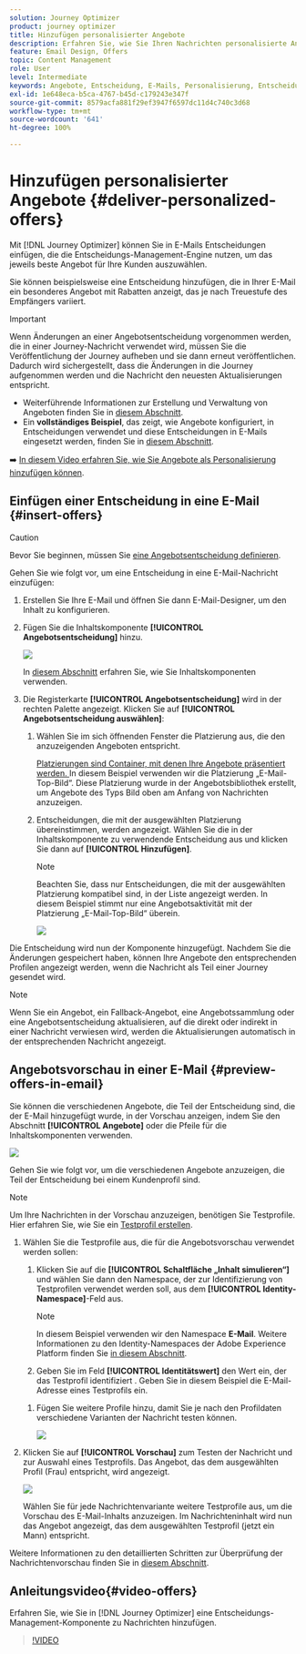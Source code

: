 ```yaml
---
solution: Journey Optimizer
product: journey optimizer
title: Hinzufügen personalisierter Angebote
description: Erfahren Sie, wie Sie Ihren Nachrichten personalisierte Angebote hinzufügen
feature: Email Design, Offers
topic: Content Management
role: User
level: Intermediate
keywords: Angebote, Entscheidung, E-Mails, Personalisierung, Entscheidung
exl-id: 1e648eca-b5ca-4767-b45d-c179243e347f
source-git-commit: 8579acfa881f29ef3947f6597dc11d4c740c3d68
workflow-type: tm+mt
source-wordcount: '641'
ht-degree: 100%

---
```


# Hinzufügen personalisierter Angebote {#deliver-personalized-offers}

Mit [!DNL Journey Optimizer] können Sie in E-Mails Entscheidungen einfügen, die die Entscheidungs-Management-Engine nutzen, um das jeweils beste Angebot für Ihre Kunden auszuwählen.

Sie können beispielsweise eine Entscheidung hinzufügen, die in Ihrer E-Mail ein besonderes Angebot mit Rabatten anzeigt, das je nach Treuestufe des Empfängers variiert.

>[!IMPORTANT]
>
>Wenn Änderungen an einer Angebotsentscheidung vorgenommen werden, die in einer Journey-Nachricht verwendet wird, müssen Sie die Veröffentlichung der Journey aufheben und sie dann erneut veröffentlichen.  Dadurch wird sichergestellt, dass die Änderungen in die Journey aufgenommen werden und die Nachricht den neuesten Aktualisierungen entspricht.

* Weiterführende Informationen zur Erstellung und Verwaltung von Angeboten finden Sie in [diesem Abschnitt](../offers/get-started/starting-offer-decisioning.md).
* Ein **vollständiges Beispiel**, das zeigt, wie Angebote konfiguriert, in Entscheidungen verwendet und diese Entscheidungen in E-Mails eingesetzt werden, finden Sie in [diesem Abschnitt](../offers/offers-e2e.md#insert-decision-in-email).

➡️ [In diesem Video erfahren Sie, wie Sie Angebote als Personalisierung hinzufügen können](#video-offers).

## Einfügen einer Entscheidung in eine E-Mail {#insert-offers}

>[!CAUTION]
>
>Bevor Sie beginnen, müssen Sie [eine Angebotsentscheidung definieren](../offers/offer-activities/create-offer-activities.md).

Gehen Sie wie folgt vor, um eine Entscheidung in eine E-Mail-Nachricht einzufügen:

1. Erstellen Sie Ihre E-Mail und öffnen Sie dann E-Mail-Designer, um den Inhalt zu konfigurieren.

1. Fügen Sie die Inhaltskomponente **[!UICONTROL Angebotsentscheidung]** hinzu.

   ![](assets/deliver-offer-component.png)

   In [diesem Abschnitt](content-components.md) erfahren Sie, wie Sie Inhaltskomponenten verwenden.

1. Die Registerkarte **[!UICONTROL Angebotsentscheidung]** wird in der rechten Palette angezeigt. Klicken Sie auf **[!UICONTROL Angebotsentscheidung auswählen]**:

   1. Wählen Sie im sich öffnenden Fenster die Platzierung aus, die den anzuzeigenden Angeboten entspricht.

      [Platzierungen sind Container, mit denen Ihre Angebote präsentiert werden. ](../offers/offer-library/creating-placements.md) In diesem Beispiel verwenden wir die Platzierung „E-Mail-Top-Bild“. Diese Platzierung wurde in der Angebotsbibliothek erstellt, um Angebote des Typs Bild oben am Anfang von Nachrichten anzuzeigen.

   1. Entscheidungen, die mit der ausgewählten Platzierung übereinstimmen, werden angezeigt. Wählen Sie die in der Inhaltskomponente zu verwendende Entscheidung aus und klicken Sie dann auf **[!UICONTROL Hinzufügen]**.

      >[!NOTE]
      >
      >Beachten Sie, dass nur Entscheidungen, die mit der ausgewählten Platzierung kompatibel sind, in der Liste angezeigt werden. In diesem Beispiel stimmt nur eine Angebotsaktivität mit der Platzierung „E-Mail-Top-Bild“ überein.

      ![](assets/deliver-offer-placement.png)

Die Entscheidung wird nun der Komponente hinzugefügt. Nachdem Sie die Änderungen gespeichert haben, können Ihre Angebote den entsprechenden Profilen angezeigt werden, wenn die Nachricht als Teil einer Journey gesendet wird.

>[!NOTE]
>
>Wenn Sie ein Angebot, ein Fallback-Angebot, eine Angebotssammlung oder eine Angebotsentscheidung aktualisieren, auf die direkt oder indirekt in einer Nachricht verwiesen wird, werden die Aktualisierungen automatisch in der entsprechenden Nachricht angezeigt.

## Angebotsvorschau in einer E-Mail {#preview-offers-in-email}

Sie können die verschiedenen Angebote, die Teil der Entscheidung sind, die der E-Mail hinzugefügt wurde, in der Vorschau anzeigen, indem Sie den Abschnitt **[!UICONTROL Angebote]** oder die Pfeile für die Inhaltskomponenten verwenden.

![](assets/deliver-offer-preview.png)

Gehen Sie wie folgt vor, um die verschiedenen Angebote anzuzeigen, die Teil der Entscheidung bei einem Kundenprofil sind.

>[!NOTE]
>
>Um Ihre Nachrichten in der Vorschau anzuzeigen, benötigen Sie Testprofile. Hier erfahren Sie, wie Sie ein [Testprofil erstellen](../audience/creating-test-profiles.md).

1. Wählen Sie die Testprofile aus, die für die Angebotsvorschau verwendet werden sollen:

   1. Klicken Sie auf die **[!UICONTROL Schaltfläche „Inhalt simulieren“]** und wählen Sie dann den Namespace, der zur Identifizierung von Testprofilen verwendet werden soll, aus dem **[!UICONTROL Identity-Namespace]**-Feld aus.

      >[!NOTE]
      >
      >In diesem Beispiel verwenden wir den Namespace **E-Mail**. Weitere Informationen zu den Identity-Namespaces der Adobe Experience Platform finden Sie [in diesem Abschnitt](../audience/get-started-identity.md).

   1. Geben Sie im Feld **[!UICONTROL Identitätswert]** den Wert ein, der das Testprofil identifiziert . Geben Sie in diesem Beispiel die E-Mail-Adresse eines Testprofils ein.

   <!--For example enter smith@adobe.com and click the **[!UICONTROL Add profile]** button.-->

   1. Fügen Sie weitere Profile hinzu, damit Sie je nach den Profildaten verschiedene Varianten der Nachricht testen können.

      ![](assets/deliver-offer-test-profiles.png)

1. Klicken Sie auf **[!UICONTROL Vorschau]** zum Testen der Nachricht und zur Auswahl eines Testprofils. Das Angebot, das dem ausgewählten Profil (Frau) entspricht, wird angezeigt.

   ![](assets/deliver-offer-test-profile-female-preview.png)

   Wählen Sie für jede Nachrichtenvariante weitere Testprofile aus, um die Vorschau des E-Mail-Inhalts anzuzeigen. Im Nachrichteninhalt wird nun das Angebot angezeigt, das dem ausgewählten Testprofil (jetzt ein Mann) entspricht.

Weitere Informationen zu den detaillierten Schritten zur Überprüfung der Nachrichtenvorschau finden Sie in [diesem Abschnitt](#preview-your-messages).

## Anleitungsvideo{#video-offers}

Erfahren Sie, wie Sie in [!DNL Journey Optimizer] eine Entscheidungs-Management-Komponente zu Nachrichten hinzufügen.

>[!VIDEO](https://video.tv.adobe.com/v/334088?quality=12)
